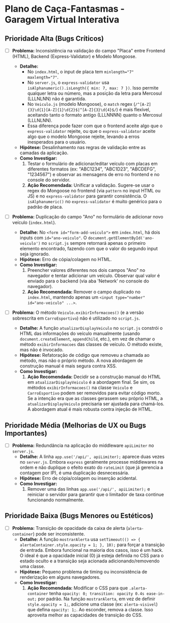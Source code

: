 # Plano de Caça-Fantasmas - Garagem Virtual Interativa

## Prioridade Alta (Bugs Críticos)

- [ ] **Problema:** Inconsistência na validação do campo "Placa" entre Frontend (HTML), Backend (Express-Validator) e Modelo Mongoose.
  - **Detalhe:**
    *   No `index.html`, o input de placa tem `minlength="7" maxlength="7"`.
    *   No `server.js`, o `express-validator` usa `isAlphanumeric().isLength({ min: 7, max: 7 })`. Isso permite qualquer letra ou número, mas a posição da letra para Mercosul (LLLNLNN) não é garantida.
    *   No `Veiculo.js` (modelo Mongoose), o `match` regex (`/^[A-Z]{3}\d{1}[A-Z]{1}\d{2}$|^[A-Z]{3}\d{4}$/`) é mais flexível, aceitando tanto o formato antigo (LLLNNNN) quanto o Mercosul (LLLNLNN).
    *   Essa diferença pode fazer com que o frontend aceite algo que o `express-validator` rejeite, ou que o `express-validator` aceite algo que o modelo Mongoose rejeite, levando a erros inesperados para o usuário.
  - **Hipótese:** Desalinhamento nas regras de validação entre as camadas da aplicação.
  - **Como Investigar:**
    1.  Testar o formulário de adicionar/editar veículo com placas em diferentes formatos (ex: "ABC1234", "ABC1D23", "ABCDEFG", "1234567") e observar as mensagens de erro no frontend e no console do servidor.
    2.  **Ação Recomendada:** Unificar a validação. Sugere-se usar o regex do Mongoose no frontend (via `pattern` no input HTML ou JS) e no `express-validator` para garantir consistência. O `isAlphanumeric()` no `express-validator` é muito genérico para o padrão de placa.

- [ ] **Problema:** Duplicação do campo "Ano" no formulário de adicionar novo veículo (`index.html`).
  - **Detalhe:** No `<form id="form-add-veiculo">` em `index.html`, há dois inputs com `id="ano-veiculo"`. O `document.getElementById('ano-veiculo')` no `script.js` sempre retornará apenas o primeiro elemento encontrado, fazendo com que o valor do segundo input seja ignorado.
  - **Hipótese:** Erro de cópia/colagem no HTML.
  - **Como Investigar:**
    1.  Preencher valores diferentes nos dois campos "Ano" no navegador e tentar adicionar um veículo. Observar qual valor é enviado para o backend (via aba 'Network' no console do navegador).
    2.  **Ação Recomendada:** Remover o campo duplicado no `index.html`, mantendo apenas um `<input type="number" id="ano-veiculo" ...>`.

- [ ] **Problema:** O método `Veiculo.exibirInformacoes()` (e a versão sobrescrita em `CarroEsportivo`) não é utilizado no `script.js`.
  - **Detalhe:** A função `atualizarDisplayVeiculo` no `script.js` constrói o HTML das informações do veículo manualmente (usando `document.createElement`, `appendChild`, etc.), em vez de chamar o método `exibirInformacoes` das classes de veículo. O método existe, mas não é invocado.
  - **Hipótese:** Refatoração de código que removeu a chamada ao método, mas não o próprio método. A nova abordagem de construção manual é mais segura contra XSS.
  - **Como Investigar:**
    1.  **Ação Recomendada:** Decidir se a construção manual do HTML em `atualizarDisplayVeiculo` é a abordagem final. Se sim, os métodos `exibirInformacoes()` na classe `Veiculo` e `CarroEsportivo` podem ser removidos para evitar código morto. Se a intenção era que as classes gerassem seu próprio HTML, a `atualizarDisplayVeiculo` precisaria ser ajustada para chamá-los. A abordagem atual é mais robusta contra injeção de HTML.

## Prioridade Média (Melhorias de UX ou Bugs Importantes)

- [ ] **Problema:** Redundância na aplicação do middleware `apiLimiter` no `server.js`.
  - **Detalhe:** A linha `app.use('/api/', apiLimiter);` aparece duas vezes no `server.js`. Embora `express` geralmente processe middlewares na ordem e não duplique o efeito exato do `rateLimit` (que já gerencia a contagem por IP), é uma duplicação desnecessária.
  - **Hipótese:** Erro de cópia/colagem ou inserção acidental.
  - **Como Investigar:**
    1.  Remover uma das linhas `app.use('/api/', apiLimiter);` e reiniciar o servidor para garantir que o limitador de taxa continue funcionando normalmente.

## Prioridade Baixa (Bugs Menores ou Estéticos)

- [ ] **Problema:** Transição de opacidade da caixa de alerta (`alerta-container`) pode ser inconsistente.
  - **Detalhe:** A função `mostrarAlerta` usa `setTimeout(() => { alertaContainer.style.opacity = 1; }, 10);` para forçar a transição de entrada. Embora funcional na maioria dos casos, isso é um hack. O ideal é que a opacidade inicial (0) já esteja definida no CSS para o estado oculto e a transição seja acionada adicionando/removendo uma classe.
  - **Hipótese:** Pequeno problema de timing ou inconsistência de renderização em alguns navegadores.
  - **Como Investigar:**
    1.  **Ação Recomendada:** Modificar o CSS para que `.alerta-container` tenha `opacity: 0; transition: opacity 0.4s ease-in-out;` por padrão. Na função `mostrarAlerta`, em vez de definir `style.opacity = 1;`, adicione uma classe (ex: `alerta-visivel`) que defina `opacity: 1;`. Ao esconder, remova a classe. Isso aproveita melhor as capacidades de transição do CSS.